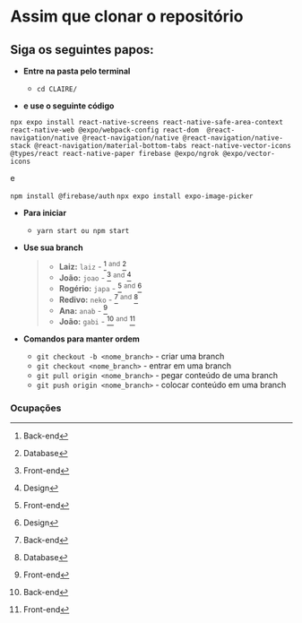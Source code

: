 # Assim que clonar o repositório
## Siga os seguintes papos:
* **Entre na pasta pelo terminal**
  * `cd CLAIRE/`

* **e use o seguinte código**
```
npx expo install react-native-screens react-native-safe-area-context react-native-web @expo/webpack-config react-dom  @react-navigation/native @react-navigation/native @react-navigation/native-stack @react-navigation/material-bottom-tabs react-native-vector-icons @types/react react-native-paper firebase @expo/ngrok @expo/vector-icons
```
e

``` npm install @firebase/auth ```
``` npx expo install expo-image-picker ```

* **Para iniciar**
  * `yarn start ou npm start`

* **Use sua branch**
  > * **Laiz:** `laiz` - [^1] <sup>and</sup> [^4]
  > * **João:** `joao` - [^2] <sup>and</sup> [^3]
  > * **Rogério:** `japa` - [^2] <sup>and</sup> [^3]
  > * **Redivo:** `neko` - [^1] <sup>and</sup> [^4]
  > * **Ana:** `anab` - [^2]
  > * **João:** `gabi` - [^1] <sup>and</sup> [^2]
   
* **Comandos para manter ordem**
  * `git checkout -b <nome_branch>` - criar uma branch
  * `git checkout <nome_branch>` - entrar em uma branch
  * `git pull origin <nome_branch>` - pegar conteúdo de uma branch
  * `git push origin <nome_branch>` - colocar conteúdo em uma branch

### Ocupações
  > [^1]: Back-end
  > [^2]: Front-end
  > [^3]: Design
  > [^4]: Database
